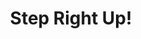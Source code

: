 ---
layout: gallery
title: Step Right Up!
photos:
  - title: Pig Herding
    location: Lawrence, Kansas
    url: "/assets/photos/DSC09395-Exposure.jpg"

  - title: Hot & Sweet Sausage
    year: 2018
    location: Corning, New York
    url: "/assets/photos/L1080467.jpg"

  - title: Sipping on a Drink
    year: 2016
    location: Topeka, Kansas
    url: "/assets/photos/L1030735-Exposure.jpg"

  - title: Family Watching Pig Herding
    location: Lawrence, Kansas
    url: "/assets/photos/DSC09378.jpg"

  - title: Group of Kids Milling at Riverfest
    location: Wichita, Kansas
    url: "/assets/photos/DSC06241.jpg"

  - title: Crowd in the Petting Area
    year: 2016
    location: Lawrence, Kansas
    url: "/assets/photos/L1000200.jpg"
  
  - title: Young Embrace
    year: 2018
    location: Lawrence, Kansas
    url: "/assets/photos/L1070379.jpg"

  - title: Kids playing in the fountain
    caption: Riverfest
    year: 2018
    location: Wichita, Kansas
    url: "/assets/photos/DSC03910.jpg"
---